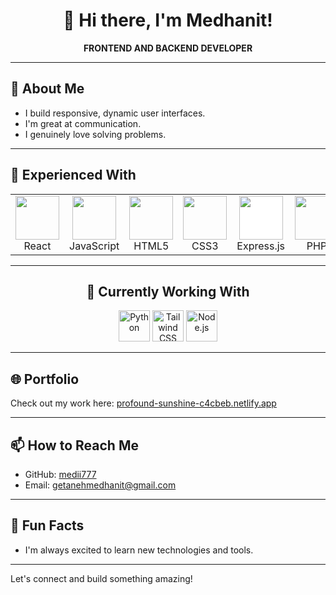 
  <div align="center">

# 👋 Hi there, I'm Medhanit!

**FRONTEND AND BACKEND DEVELOPER**

</div>

---

## 👤 About Me

- I build responsive, dynamic user interfaces.
- I'm great at communication.  
- I genuinely love solving problems.

---

## 💼 Experienced With

<table>
  <tr>
    <td align="center" width="100"><img src="https://cdn.jsdelivr.net/gh/devicons/devicon/icons/react/react-original.svg" width="70"/><br/>React</td>
    <td align="center" width="100"><img src="https://cdn.jsdelivr.net/gh/devicons/devicon/icons/javascript/javascript-original.svg" width="70"/><br/>JavaScript</td>
    <td align="center" width="100"><img src="https://cdn.jsdelivr.net/gh/devicons/devicon/icons/html5/html5-original.svg" width="70"/><br/>HTML5</td>
    <td align="center" width="100"><img src="https://cdn.jsdelivr.net/gh/devicons/devicon/icons/css3/css3-original.svg" width="70"/><br/>CSS3</td>
    <td align="center" width="100"><img src="https://cdn.jsdelivr.net/gh/devicons/devicon/icons/express/express-original.svg" width="70" style="background:white;"/><br/>Express.js</td>
    <td align="center" width="100"><img src="https://cdn.jsdelivr.net/gh/devicons/devicon/icons/php/php-original.svg" width="70"/><br/>PHP</td>
    <td align="center" width="100"><img src="https://cdn.jsdelivr.net/gh/devicons/devicon/icons/cplusplus/cplusplus-original.svg" width="70"/><br/>C++</td>
  </tr>
</table>

---

<div align="center">

## 🌱 Currently Working With

<p align="center">
  <img src="https://cdn.jsdelivr.net/gh/devicons/devicon/icons/python/python-original.svg" width="50" alt="Python"/>
  <img src="https://upload.wikimedia.org/wikipedia/commons/d/d5/Tailwind_CSS_Logo.svg" width="50" alt="Tailwind CSS"/>
  <img src="https://cdn.jsdelivr.net/gh/devicons/devicon/icons/nodejs/nodejs-original.svg" width="50" alt="Node.js"/>
</p>

</div>

---

## 🌐 Portfolio

Check out my work here: [profound-sunshine-c4cbeb.netlify.app](https://profound-sunshine-c4cbeb.netlify.app/)

---

## 📫 How to Reach Me

- GitHub: [medii777](https://github.com/medii777)
- Email: getanehmedhanit@gmail.com

---

## 🎉 Fun Facts

- I'm always excited to learn new technologies and tools.

---

Let's connect and build something amazing!
